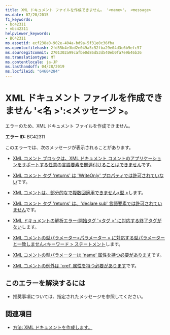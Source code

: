 ```yaml
---
title: XML ドキュメント ファイルを作成できません。 '<name>'。 <message>
ms.date: 07/20/2015
f1_keywords:
- bc42311
- vbc42311
helpviewer_keywords:
- BC42311
ms.assetid: ecf238a0-902e-404a-bd9a-5f31e0c36fba
ms.openlocfilehash: 2fd55b4e3bd2e049a5c52fba29e04d3c6b9efc57
ms.sourcegitcommit: 2701302a99cafbe0d86d53d540eb0fa7e9b46b36
ms.translationtype: MT
ms.contentlocale: ja-JP
ms.lasthandoff: 04/28/2019
ms.locfileid: "64604284"
---
```

# <a name="unable-to-create-xml-documentation-file-name-message"></a>XML ドキュメント ファイルを作成できません '\<名 >':\<メッセージ >。
エラーのため、XML ドキュメント ファイルを作成できません。  
  
 **エラー ID:** BC42311  
  
 このエラーでは、次のメッセージが表示されることがあります。  
  
- [XML コメント ブロックは、XML ドキュメント コメントのアプリケーションをサポートする任意の言語要素を関連付けることはできません](../../visual-basic/misc/bc42312.md)です。  
  
- [XML コメント タグ 'returns' は 'WriteOnly' プロパティでは許可されていない](../../visual-basic/misc/bc42313.md)です。  
  
- [XML コメントは、部分的なで複数回適用できません\<型 >](../../visual-basic/misc/bc42314.md)します。  
  
- [XML コメント タグ 'returns' は、'declare sub' 言語要素では許可されていません](../../visual-basic/misc/bc42315.md)です。  
  
- [XML ドキュメントの解析エラー:開始タグ '\<タグ >' に対応する終了タグがない](../../visual-basic/misc/bc42316.md)します。  
  
- [XML コメントの型パラメーター\<パラメーター > に対応する型パラメーターと一致しません\<キーワード > ステートメント](../../visual-basic/misc/bc42317.md)します。  
  
- [XML コメントの型パラメーターは 'name' 属性を持つ必要があります](../../visual-basic/misc/bc42318.md)です。  
  
- [XML コメントの例外は 'cref' 属性を持つ必要があります](../../visual-basic/language-reference/error-messages/xml-comment-exception-must-have-a-cref-attribute.md)です。  
  
## <a name="to-correct-this-error"></a>このエラーを解決するには  
  
- 推奨事項については、指定されたメッセージを参照してください。  
  
## <a name="see-also"></a>関連項目

- [方法: XML ドキュメントを作成します。](../../visual-basic/programming-guide/program-structure/how-to-create-xml-documentation.md)

